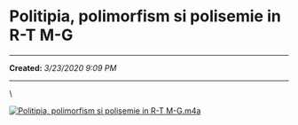 Politipia, polimorfism si polisemie in R-T M-G
==============================================

  -------------- ---------------------
  **Created:**   *3/23/2020 9:09 PM*
  -------------- ---------------------

\

[![Politipia, polimorfism si polisemie in R-T
M-G.m4a](Politipia,%20polimorfism%20si%20polisemie%20in%20R-T%20M-_files/a9edf67031da1d6c6c8e76b2595b7766.png)](Politipia,%20polimorfism%20si%20polisemie%20in%20R-T%20M-_files/Politipia,%20polimorfism%20si%20polisemie%20in%20R-T%20M-G.m4a)

 

